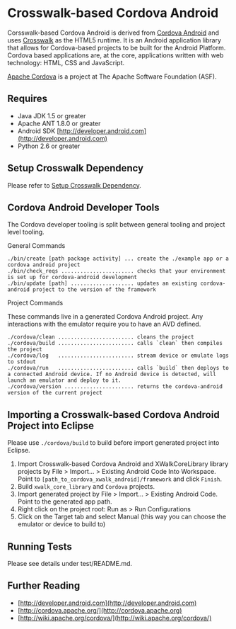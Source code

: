 <!--
#
# Licensed to the Apache Software Foundation (ASF) under one
# or more contributor license agreements.  See the NOTICE file
# distributed with this work for additional information
# regarding copyright ownership.  The ASF licenses this file
# to you under the Apache License, Version 2.0 (the
# "License"); you may not use this file except in compliance
# with the License.  You may obtain a copy of the License at
# 
# http://www.apache.org/licenses/LICENSE-2.0
# 
# Unless required by applicable law or agreed to in writing,
# software distributed under the License is distributed on an
# "AS IS" BASIS, WITHOUT WARRANTIES OR CONDITIONS OF ANY
#  KIND, either express or implied.  See the License for the
# specific language governing permissions and limitations
# under the License.
#
-->
Crosswalk-based Cordova Android
===

Corsswalk-based Cordova Android is derived from [Cordova Android](https://github.com/apache/cordova-android) 
and uses [Crosswalk](https://github.com/crosswalk-project/crosswalk) as the 
HTML5 runtime. It is an Android application library that allows for Cordova-based
projects to be built for the Android Platform. Cordova based applications are,
at the core, applications written with web technology: HTML, CSS and JavaScript. 

[Apache Cordova](http://cordova.io) is a project at The Apache Software Foundation (ASF).


Requires
---

- Java JDK 1.5 or greater
- Apache ANT 1.8.0 or greater
- Android SDK [http://developer.android.com](http://developer.android.com)
- Python 2.6 or greater

Setup Crosswalk Dependency
---

Please refer to [Setup Crosswalk Dependency](https://github.com/crosswalk-project/crosswalk-cordova-android/wiki/setup-cordova-xwalk-android).
 
Cordova Android Developer Tools
---

The Cordova developer tooling is split between general tooling and project level tooling. 

General Commands

    ./bin/create [path package activity] ... create the ./example app or a cordova android project
    ./bin/check_reqs ....................... checks that your environment is set up for cordova-android development
    ./bin/update [path] .................... updates an existing cordova-android project to the version of the framework

Project Commands

These commands live in a generated Cordova Android project. Any interactions with the emulator require you to have an AVD defined.

    ./cordova/clean ........................ cleans the project
    ./cordova/build ........................ calls `clean` then compiles the project
    ./cordova/log   ........................ stream device or emulate logs to stdout
    ./cordova/run   ........................ calls `build` then deploys to a connected Android device. If no Android device is detected, will launch an emulator and deploy to it.
    ./cordova/version ...................... returns the cordova-android version of the current project

Importing a Crosswalk-based Cordova Android Project into Eclipse
----
Please use `./cordova/build` to build before import generated project into Eclipse.

1. Import Crosswalk-based Cordova Android and XWalkCoreLibrary library projects by File > Import... > Existing Android Code Into Workspace. Point to `[path_to_cordova_xwalk_android]/framework` and click  `Finish`.
2. Build `xwalk_core_library` and `Cordova` projects.
3. Import generated project by File > Import... > Existing Android Code. Point to the generated app path.
4. Right click on the project root: Run as > Run Configurations
5. Click on the Target tab and select Manual (this way you can choose the emulator or device to build to)

Running Tests
----
Please see details under test/README.md.

Further Reading
---

- [http://developer.android.com](http://developer.android.com)
- [http://cordova.apache.org/](http://cordova.apache.org)
- [http://wiki.apache.org/cordova/](http://wiki.apache.org/cordova/)
